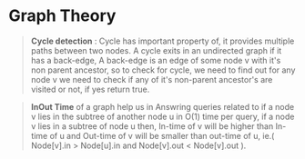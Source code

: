 # Graph Theory 

> **Cycle detection** : Cycle has important property of, it provides multiple paths between two nodes. A cycle exits in an undirected graph if it has a back-edge, A back-edge is an edge of some node v with it's non parent ancestor, so to check for cycle, we need to find out for any node v we need to check if any of it's non-parent ancestor's are visited or not, if yes return true. 

> **InOut Time** of a graph help us in Answring queries related to if a node v lies in the subtree of another node u in O(1) time per query, if a node v lies in a subtree of node u then, In-time of v will be higher than In-time of u and Out-time of v will be smaller than out-time of u, ie.( Node[v].in > Node[u].in and Node[v].out < Node[v].out ).